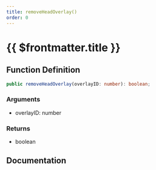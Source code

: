 ```yaml
---
title: removeHeadOverlay()
order: 0
---
```


# {{ $frontmatter.title }}

<!--@include: ./removeHeadOverlay_partial_header.md-->

## Function Definition

```ts
public removeHeadOverlay(overlayID: number): boolean;
```

### Arguments

* overlayID: number

### Returns

* boolean

## Documentation

<!--@include: ./removeHeadOverlay_partial_footer.md-->
